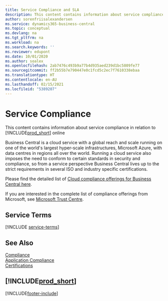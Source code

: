 ```yaml
---
title: Service Compliance and SLA
description: This content contains information about service compliance in relation to Business Central online.
author: sorenfriisalexandersen
ms.service: dynamics365-business-central
ms.topic: conceptual
ms.devlang: na
ms.tgt_pltfrm: na
ms.workload: na
ms.search.keywords: ''
ms.reviewer: edupont
ms.date: 10/01/2020
ms.author: soalex
ms.openlocfilehash: 2ab7476c493b9a77b4d935aed239d1bc5809fe77
ms.sourcegitcommit: ff2b55b7e790447e0c1fcd5c2ec7f7610338ebaa
ms.translationtype: HT
ms.contentlocale: en-AU
ms.lasthandoff: 02/15/2021
ms.locfileid: "5389207"
---
```

# <a name="service-compliance"></a>Service Compliance

This content contains information about service compliance in relation to [!INCLUDE[prod_short](../includes/prod_short.md)] online  

Business Central is a cloud service with a global reach and scale running on one of the world's largest hyper-scale infrastructures, Microsoft Azure, with data centres in regions all over the world. Running a cloud service also imposes the need to conform to certain standards in security and compliance, so from a service perspective Business Central lives up to the strict requirements in several ISO and industry specific certifications.

Please find the detailed list of [Cloud compliance offerings for Business Central here](https://aka.ms/d365-compliance-list).

If you are interested in the complete list of compliance offerings from Microsoft, see [Microsoft Trust Centre](https://www.microsoft.com/trustcenter/compliance/complianceofferings).

## <a name="service-terms"></a>Service Terms

[!INCLUDE [service-terms](../includes/service-terms.md)]

## <a name="see-also"></a>See Also

[Compliance](compliance-overview.md)  
[Application Compliance](compliance-application-compliance.md)  
[Certifications](compliance-certifications.md)  

## [!INCLUDE[prod_short](../includes/free_trial_md.md)]  


[!INCLUDE[footer-include](../includes/footer-banner.md)]